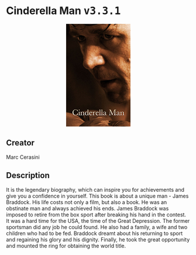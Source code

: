 
# Cinderella Man <kbd>v3.3.1</kbd>

<center>
  <img src="./cover-1024.jpg"/>
</center>

## Creator
Marc Cerasini

## Description
<p>It is the legendary biography, which can inspire you for achievements and give you a confidence in yourself. This book is about a unique man - James Braddock. His life costs not only a film, but also a book. He was an obstinate man and always achieved his ends. James Braddock was imposed to retire from the box sport after breaking his hand in the contest. It was a hard time for the USA, the time of the Great Depression. The former sportsman did any job he could found. He also had a family, a wife and two children who had to be fed. Braddock dreamt about his returning to sport and regaining his glory and his dignity. Finally, he took the great opportunity and mounted the ring for obtaining the world title.</p>
